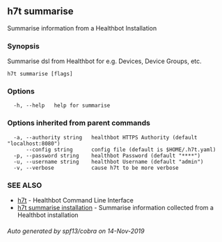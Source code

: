 ## h7t summarise

Summarise information from a Healthbot Installation

### Synopsis

Summarise dsl from Healthbot for e.g. Devices, Device Groups, etc.

```
h7t summarise [flags]
```

### Options

```
  -h, --help   help for summarise
```

### Options inherited from parent commands

```
  -a, --authority string   healthbot HTTPS Authority (default "localhost:8080")
      --config string      config file (default is $HOME/.h7t.yaml)
  -p, --password string    healthbot Password (default "****")
  -u, --username string    healthbot Username (default "admin")
  -v, --verbose            cause h7t to be more verbose
```

### SEE ALSO

* [h7t](h7t.md)	 - Healthbot Command Line Interface
* [h7t summarise installation](h7t_summarise_installation.md)	 - Summarise information collected from a Healthbot installation

###### Auto generated by spf13/cobra on 14-Nov-2019
